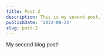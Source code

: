 ```yaml
---
title: Post 2
description: This is my second post.
publishDate: '2022-08-21'
slug: post-2
---
```


My second blog post!
